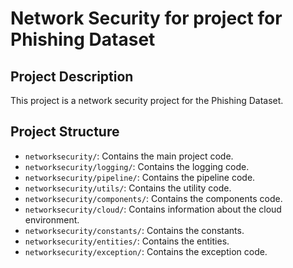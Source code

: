 # Network Security for project for Phishing Dataset

## Project Description

This project is a network security project for the Phishing Dataset.

## Project Structure

- `networksecurity/`: Contains the main project code.
- `networksecurity/logging/`: Contains the logging code.
- `networksecurity/pipeline/`: Contains the pipeline code.
- `networksecurity/utils/`: Contains the utility code.
- `networksecurity/components/`: Contains the components code.
- `networksecurity/cloud/`: Contains information about the cloud environment.
- `networksecurity/constants/`: Contains the constants.
- `networksecurity/entities/`: Contains the entities.
- `networksecurity/exception/`: Contains the exception code.
